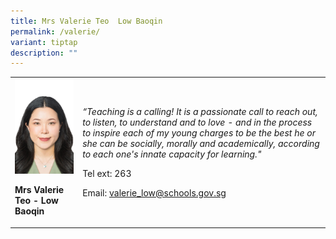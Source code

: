 ```yaml
---
title: Mrs Valerie Teo  Low Baoqin
permalink: /valerie/
variant: tiptap
description: ""
---
```

<p></p><table><tbody><tr><td rowspan="1" colspan="1"><div class="isomer-image-wrapper"><img style="width: 100%;" height="auto" width="100%" alt="" src="/images/Org Chart Photos/Mrs_Valerie_Teo___Low_Baoqin.jpg"></div><p><strong>Mrs Valerie Teo - Low Baoqin</strong></p></td><td rowspan="1" colspan="1"><p><em>“Teaching is a calling! It is a passionate call to reach out, to listen, to understand and to love - and in the process to inspire each of my young charges to be the best he or she can be socially, morally and academically, according to each one's innate capacity for learning."</em></p><p>Tel ext: 263</p><p>Email:&nbsp;<a href="mailto:valerie_low@schools.gov.sg" rel="noopener noreferrer nofollow" target="_blank">valerie_low@schools.gov.sg</a></p></td></tr></tbody></table><p></p>